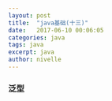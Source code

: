 ```yaml
---
layout: post
title:  "java基础(十三)"
date:   2017-06-10 00:06:05
categories: java
tags: java
excerpt: java
author: nivelle
---
```


### 泛型
